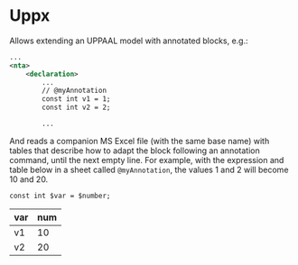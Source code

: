 # Uppx

Allows extending an UPPAAL model with annotated blocks, e.g.:
```xml
...
<nta>
    <declaration>
        ...
        // @myAnnotation
        const int v1 = 1;
        const int v2 = 2;

        ...
```
And reads a companion MS Excel file (with the same base name) with tables that describe how to adapt the block following an annotation command, until the next empty line.
For example, with the expression and table below in a sheet called `@myAnnotation`, the values 1 and 2 will become 10 and 20.

 `const int $var = $number;`

| var | num |
| --- | --- |
| v1 | 10 |
| v2 | 20 |

